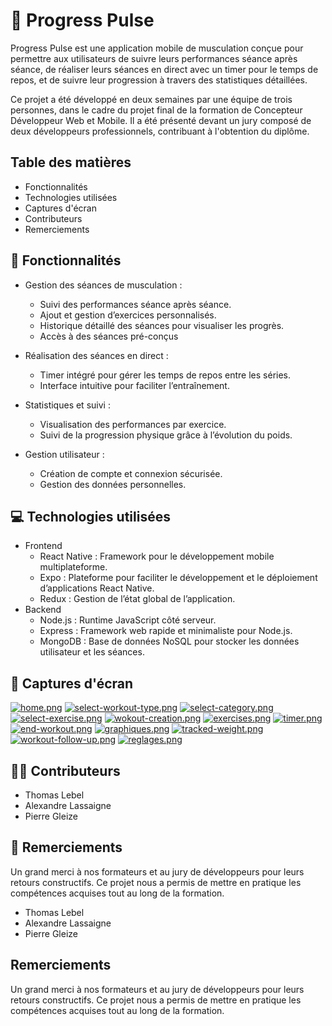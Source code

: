 # 💪 Progress Pulse

Progress Pulse est une application mobile de musculation conçue pour permettre aux utilisateurs de suivre leurs performances séance après séance, de réaliser leurs séances en direct avec un timer pour le temps de repos, et de suivre leur progression à travers des statistiques détaillées.

Ce projet a été développé en deux semaines par une équipe de trois personnes, dans le cadre du projet final de la formation de Concepteur Développeur Web et Mobile. Il a été présenté devant un jury composé de deux développeurs professionnels, contribuant à l'obtention du diplôme.

## Table des matières
- Fonctionnalités
- Technologies utilisées
- Captures d'écran
- Contributeurs
- Remerciements

## 🌟 Fonctionnalités
- Gestion des séances de musculation :
  - Suivi des performances séance après séance.
  - Ajout et gestion d’exercices personnalisés.
  - Historique détaillé des séances pour visualiser les progrès.
  - Accès à des séances pré-conçus
  
- Réalisation des séances en direct :
  - Timer intégré pour gérer les temps de repos entre les séries.
  - Interface intuitive pour faciliter l’entraînement.
    
- Statistiques et suivi :
  - Visualisation des performances par exercice.
  - Suivi de la progression physique grâce à l’évolution du poids.
    
- Gestion utilisateur :
  - Création de compte et connexion sécurisée.
  - Gestion des données personnelles.
 
## 💻 Technologies utilisées
- Frontend
  - React Native : Framework pour le développement mobile multiplateforme.
  - Expo : Plateforme pour faciliter le développement et le déploiement d’applications React Native.
  - Redux : Gestion de l’état global de l’application.
- Backend
  - Node.js : Runtime JavaScript côté serveur.
  - Express : Framework web rapide et minimaliste pour Node.js.
  - MongoDB : Base de données NoSQL pour stocker les données utilisateur et les séances.

## 📸 Captures d'écran
[![home.png](https://i.postimg.cc/gkkmpfZf/home.png)](https://postimg.cc/qgY9XDQL)  [![select-workout-type.png](https://i.postimg.cc/NMjvtXyR/select-workout-type.png)](https://postimg.cc/hJ65bf1G) [![select-category.png](https://i.postimg.cc/VkK3R6Z6/select-category.png)](https://postimg.cc/21BcjzDR)
[![select-exercise.png](https://i.postimg.cc/PxY3Bry1/select-exercise.png)](https://postimg.cc/R6CLtmj0) [![wokout-creation.png](https://i.postimg.cc/PqZQqVDj/wokout-creation.png)](https://postimg.cc/KKGMqNQq) [![exercises.png](https://i.postimg.cc/gkQh6qmk/exercises.png)](https://postimg.cc/HV0nqMrf)
[![timer.png](https://i.postimg.cc/wBH7hwPH/timer.png)](https://postimg.cc/rDnVTNMY) [![end-workout.png](https://i.postimg.cc/vT94rCQY/end-workout.png)](https://postimg.cc/sGjfy6Qq) [![graphiques.png](https://i.postimg.cc/kXmGr1JS/graphiques.png)](https://postimg.cc/K40xB5gc)
[![tracked-weight.png](https://i.postimg.cc/D0796XhS/tracked-weight.png)](https://postimg.cc/HcPvsjVm)  [![workout-follow-up.png](https://i.postimg.cc/SRKZj7qf/workout-follow-up.png)](https://postimg.cc/k6kNpS22)  [![reglages.png](https://i.postimg.cc/0NdZfHyC/reglages.png)](https://postimg.cc/2qy4jGvq)

## 👨‍💻 Contributeurs
- Thomas Lebel
- Alexandre Lassaigne
- Pierre Gleize

## 🙏 Remerciements
Un grand merci à nos formateurs et au jury de développeurs pour leurs retours constructifs. Ce projet nous a permis de mettre en pratique les compétences acquises tout au long de la formation.
 - Thomas Lebel
 - Alexandre Lassaigne
 - Pierre Gleize

## Remerciements
Un grand merci à nos formateurs et au jury de développeurs pour leurs retours constructifs. Ce projet nous a permis de mettre en pratique les compétences acquises tout au long de la formation.
